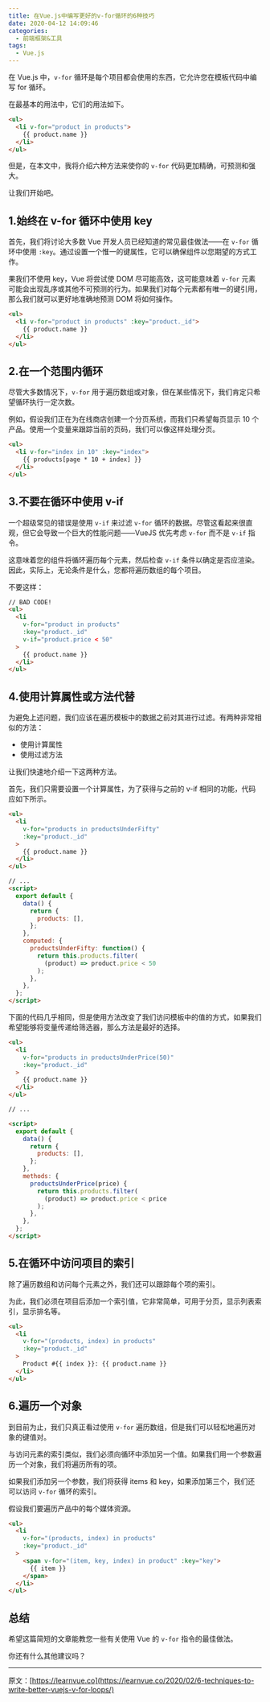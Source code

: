 ```yaml
---
title: 在Vue.js中编写更好的v-for循环的6种技巧
date: 2020-04-12 14:09:46
categories:
  - 前端框架&工具
tags:
  - Vue.js
---
```


在 Vue.js 中，`v-for` 循环是每个项目都会使用的东西，它允许您在模板代码中编写 for 循环。

<!-- more -->

在最基本的用法中，它们的用法如下。

```html
<ul>
  <li v-for="product in products">
    {{ product.name }}
  </li>
</ul>
```

但是，在本文中，我将介绍六种方法来使你的 `v-for` 代码更加精确，可预测和强大。

让我们开始吧。

## 1.始终在 v-for 循环中使用 key

首先，我们将讨论大多数 Vue 开发人员已经知道的常见最佳做法——在 `v-for` 循环中使用 `:key`。通过设置一个惟一的键属性，它可以确保组件以您期望的方式工作。

果我们不使用 key，Vue 将尝试使 DOM 尽可能高效，这可能意味着 `v-for` 元素可能会出现乱序或其他不可预测的行为。如果我们对每个元素都有唯一的键引用，那么我们就可以更好地准确地预测 DOM 将如何操作。

```html
<ul>
  <li v-for="product in products" :key="product._id">
    {{ product.name }}
  </li>
</ul>
```

## 2.在一个范围内循环

尽管大多数情况下，`v-for` 用于遍历数组或对象，但在某些情况下，我们肯定只希望循环执行一定次数。

例如，假设我们正在为在线商店创建一个分页系统，而我们只希望每页显示 10 个产品。使用一个变量来跟踪当前的页码，我们可以像这样处理分页。

```html
<ul>
  <li v-for="index in 10" :key="index">
    {{ products[page * 10 + index] }}
  </li>
</ul>
```

## 3.不要在循环中使用 v-if

一个超级常见的错误是使用 `v-if` 来过滤 `v-for` 循环的数据。尽管这看起来很直观，但它会导致一个巨大的性能问题——VueJS 优先考虑 `v-for` 而不是 `v-if` 指令。

这意味着您的组件将循环遍历每个元素，然后检查 `v-if` 条件以确定是否应渲染。因此，实际上，无论条件是什么，您都将遍历数组的每个项目。

不要这样：

```html
// BAD CODE!
<ul>
  <li
    v-for="product in products"
    :key="product._id"
    v-if="product.price < 50"
  >
    {{ product.name }}
  </li>
</ul>
```

## 4.使用计算属性或方法代替

为避免上述问题，我们应该在遍历模板中的数据之前对其进行过滤。有两种非常相似的方法：

- 使用计算属性
- 使用过滤方法

让我们快速地介绍一下这两种方法。

首先，我们只需要设置一个计算属性，为了获得与之前的 v-if 相同的功能，代码应如下所示。

```html
<ul>
  <li
    v-for="products in productsUnderFifty"
    :key="product._id"
  >
    {{ product.name }}
  </li>
</ul>

// ...
<script>
  export default {
    data() {
      return {
        products: [],
      };
    },
    computed: {
      productsUnderFifty: function() {
        return this.products.filter(
          (product) => product.price < 50
        );
      },
    },
  };
</script>
```

下面的代码几乎相同，但是使用方法改变了我们访问模板中的值的方式，如果我们希望能够将变量传递给筛选器，那么方法是最好的选择。

```html
<ul>
  <li
    v-for="products in productsUnderPrice(50)"
    :key="product._id"
  >
    {{ product.name }}
  </li>
</ul>

// ...

<script>
  export default {
    data() {
      return {
        products: [],
      };
    },
    methods: {
      productsUnderPrice(price) {
        return this.products.filter(
          (product) => product.price < price
        );
      },
    },
  };
</script>
```

## 5.在循环中访问项目的索引

除了遍历数组和访问每个元素之外，我们还可以跟踪每个项的索引。

为此，我们必须在项目后添加一个索引值，它非常简单，可用于分页，显示列表索引，显示排名等。

```html
<ul>
  <li
    v-for="(products, index) in products"
    :key="product._id"
  >
    Product #{{ index }}: {{ product.name }}
  </li>
</ul>
```

## 6.遍历一个对象

到目前为止，我们只真正看过使用 `v-for` 遍历数组，但是我们可以轻松地遍历对象的键值对。

与访问元素的索引类似，我们必须向循环中添加另一个值。如果我们用一个参数遍历一个对象，我们将遍历所有的项。

如果我们添加另一个参数，我们将获得 items 和 key，如果添加第三个，我们还可以访问 `v-for` 循环的索引。

假设我们要遍历产品中的每个媒体资源。

```html
<ul>
  <li
    v-for="(products, index) in products"
    :key="product._id"
  >
    <span v-for="(item, key, index) in product" :key="key">
      {{ item }}
    </span>
  </li>
</ul>
```

## 总结

希望这篇简短的文章能教您一些有关使用 Vue 的 `v-for` 指令的最佳做法。

你还有什么其他建议吗？

---

原文：[https://learnvue.co](https://learnvue.co/2020/02/6-techniques-to-write-better-vuejs-v-for-loops/)

